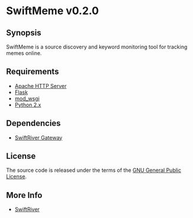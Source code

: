 # SwiftMeme v0.2.0

## Synopsis

SwiftMeme is a source discovery and keyword monitoring tool for tracking memes online.

## Requirements

* [Apache HTTP Server](http://httpd.apache.org/)
* [Flask](http://flask.pocoo.org/)
* [mod_wsgi](http://code.google.com/p/modwsgi/)
* [Python 2.x](http://www.python.org/)

## Dependencies

* [SwiftRiver Gateway](https://github.com/ushahidi/SwiftGateway)

## License

The source code is released under the terms of the [GNU General Public License](http://www.gnu.org/licenses/gpl.html).

## More Info

* [SwiftRiver](http://swiftly.org)